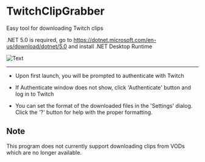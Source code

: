 # TwitchClipGrabber
Easy tool for downloading Twitch clips

.NET 5.0 is required, go to https://dotnet.microsoft.com/en-us/download/dotnet/5.0 and install .NET Desktop Runtime

![Text](https://i.imgur.com/0k7U5DN.png)

-----------------------------------------------------
- Upon first launch, you will be prompted to authenticate with Twitch
- If Authenticate window does not show, click 'Authenticate' button and log in to Twitch

- You can set the format of the downloaded files in the 'Settings' dialog. Click the '?' button for help with the proper formatting.

Note
---
This program does not currently support downloading clips from VODs which are no longer available.

